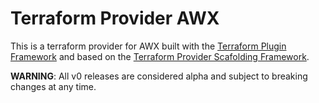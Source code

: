 # Terraform Provider AWX

This is a terraform provider for AWX built with the [Terraform Plugin Framework](https://github.com/hashicorp/terraform-plugin-framework) and based on the [Terraform Provider Scafolding Framework](https://github.com/hashicorp/terraform-provider-scaffolding-framework).

**WARNING**: All v0 releases are considered alpha and subject to breaking changes at any time.